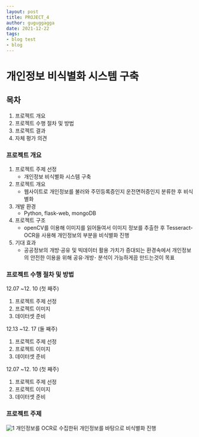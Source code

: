 ```yaml
---
layout: post
title: PROJECT_4
author: guguggagga
date: 2021-12-22
tags:
- blog test
- blog
---
```


개인정보 비식별화 시스템 구축
===========================

## 목차

1. 프로젝트 개요
2. 프로젝트 수행 절차 및 방법
3. 프로젝트 결과
4. 자체 평가 의견

### 프로젝트 개요

1. 프로젝트 주제 선정
   - 개인정보 비식별화 시스템 구축
2. 프로젝트 개요 
   - 웹사이트로 개인정보를 불러와 주민등록증인지 운전면허증인지 분류한 후 비식별화
3. 개발 환경
   - Python, flask-web, mongoDB
4. 프로젝트 구조
   - openCV를 이용해 이미지를 읽어들여서 이미지 정보를 추출한 후 Tesseract-OCR을 사용해 개인정보의 부분을 비식별화 진행
5. 기대 효과
   - 공공정보의 개방·공유 및 빅데이터 활용 가치가 증대되는 환경속에서 개인정보의 안전한 이용을 위해 공유·개방･ 분석이 가능하게끔 만드는것이 목표

### 프로젝트 수행 절차 및 방법

 12.07 ~12. 10 (첫 째주)
 1. 프로젝트 주제 선정
 2. 프로젝트 이미지
 3. 데이터셋 준비

 12.13 ~12. 17 (둘 째주)
 1. 프로젝트 주제 선정
 2. 프로젝트 이미지
 3. 데이터셋 준비

 12.07 ~12. 10 (첫 째주)
 1. 프로젝트 주제 선정
 2. 프로젝트 이미지
 3. 데이터셋 준비


### 프로젝트 주제

![1](https://user-images.githubusercontent.com/89621140/187355634-9540c80f-a2b8-492c-b807-204bfdfa7714.PNG)
개인정보를 OCR로 수집한뒤 개인정보를 바탕으로 비식별화 진행 









